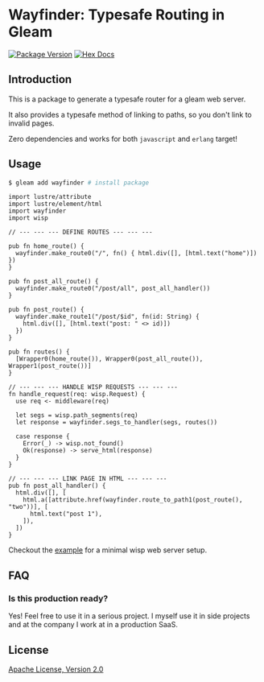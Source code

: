 # Wayfinder: Typesafe Routing in Gleam

[![Package Version](https://img.shields.io/hexpm/v/wayfinder)](https://hex.pm/packages/wayfinder)
[![Hex Docs](https://img.shields.io/badge/hex-docs-ffaff3)](https://hexdocs.pm/wayfinder/)

## Introduction

This is a package to generate a typesafe router for a gleam web server.

It also provides a typesafe method of linking to paths, so you don't link to invalid pages.

Zero dependencies and works for both `javascript` and `erlang` target!

## Usage

```bash
$ gleam add wayfinder # install package
```

```gleam
import lustre/attribute
import lustre/element/html
import wayfinder
import wisp

// --- --- --- DEFINE ROUTES --- --- ---

pub fn home_route() {
  wayfinder.make_route0("/", fn() { html.div([], [html.text("home")]) })
}

pub fn post_all_route() {
  wayfinder.make_route0("/post/all", post_all_handler())
}

pub fn post_route() {
  wayfinder.make_route1("/post/$id", fn(id: String) {
    html.div([], [html.text("post: " <> id)])
  })
}

pub fn routes() {
  [Wrapper0(home_route()), Wrapper0(post_all_route()), Wrapper1(post_route())]
}

// --- --- --- HANDLE WISP REQUESTS --- --- ---
fn handle_request(req: wisp.Request) {
  use req <- middleware(req)

  let segs = wisp.path_segments(req)
  let response = wayfinder.segs_to_handler(segs, routes())

  case response {
    Error(_) -> wisp.not_found()
    Ok(response) -> serve_html(response)
  }
}

// --- --- --- LINK PAGE IN HTML --- --- ---
pub fn post_all_handler() {
  html.div([], [
    html.a([attribute.href(wayfinder.route_to_path1(post_route(), "two"))], [
      html.text("post 1"),
    ]),
  ])
}
```

Checkout the [example](./example) for a minimal wisp web server setup.

## FAQ

### Is this production ready?

Yes! Feel free to use it in a serious project. I myself use it in side projects and at the company I work at in a production SaaS.


## License
[Apache License, Version 2.0](./LICENSE)
